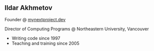 ## Ildar Akhmetov

Founder @ [mynextproject.dev](https://mynextproject.dev)

Director of Computing Programs @ Northeastern University, Vancouver

* Writing code since 1997
* Teaching and training since 2005
